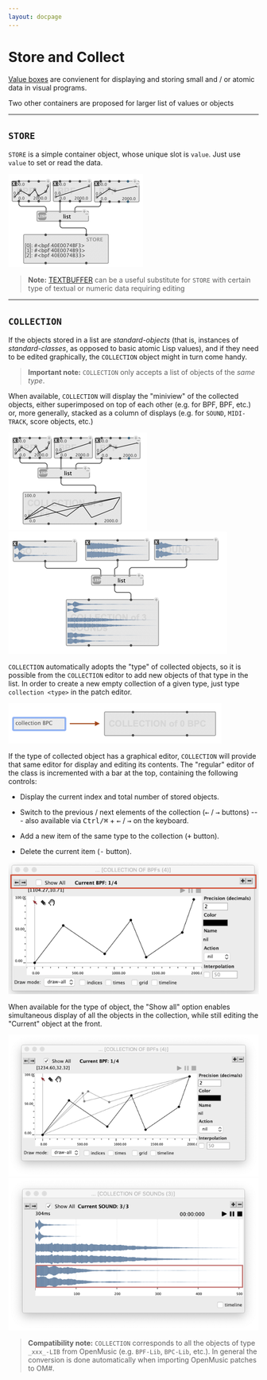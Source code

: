 ```yaml
---
layout: docpage
---
```


# Store and Collect

[Value boxes](value-box) are convienent for displaying and storing small and / or atomic data in visual programs.

Two other containers are proposed for larger list of values or objects

------
## `STORE`

`STORE` is a simple container object, whose unique slot is `value`. 
Just use `value` to set or read the data.

<img src="./images/store.png"> 

> **Note:** [TEXTBUFFER](textbuffer) can be a useful substitute for `STORE` with certain type of textual or numeric data requiring editing


------
## `COLLECTION`

If the objects stored in a list are _standard-objects_ (that is, instances of _standard-classes_, as opposed to basic atomic Lisp values), and if they need to be edited graphically, the `COLLECTION` object might in turn come handy.

> **Important note:** `COLLECTION` only accepts a list of objects of the _same type_.

When available, `COLLECTION` will display the "miniview" of the collected objects, either superimposed on top of each other (e.g. for BPF, BPF, etc.) or, more generally, stacked as a column of displays (e.g. for `SOUND`, `MIDI-TRACK`, score objects, etc.)

<img src="./images/collection-miniview-1.png"> <img src="./images/collection-miniview-2.png">


`COLLECTION` automatically adopts the "type" of collected objects, so it is possible from the `COLLECTION` editor to add new objects of that type in the list. In order to create a new empty collection of a given type, just type `collection <type>` in the patch editor.

<img src="./images/collection-type.png">

If the type of collected object has a graphical editor, `COLLECTION` will provide that same editor for display and editing its contents. The "regular" editor of the class is incremented with a bar at the top, containing the following controls:

- Display the current index and total number of stored objects.

- Switch to the previous / next elements of the collection (<kbd>&larr;</kbd> / <kbd>&rarr;</kbd> buttons) --- also available via <kbd>Ctrl/⌘</kbd> + <kbd>&larr;</kbd> / <kbd>&rarr;</kbd> on the keyboard.

- Add a new item of the same type to the collection (<kbd>+</kbd> button).

- Delete the current item (<kbd>-</kbd> button).

<img src="./images/collection-editor.png">

When available for the type of object, the "Show all" option enables simultaneous display of all the objects in the collection, while still editing the "Current" object at the front.     
   
<img src="./images/collection-editor-showall-1.png"> <img src="./images/collection-editor-showall-2.png">

> **Compatibility note:** `COLLECTION` corresponds to all the objects of type `_xxx_-LIB` from OpenMusic (e.g. `BPF-Lib`, `BPC-Lib`, etc.). In general the conversion is done automatically when importing OpenMusic patches to OM#.




